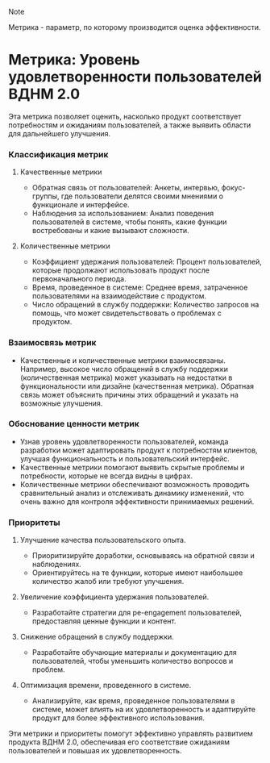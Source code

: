 > [!Note]
> Метрика - параметр, по которому производится оценка эффективности.

# Метрика: Уровень удовлетворенности пользователей ВДНМ 2.0

Эта метрика позволяет оценить, насколько продукт соответствует потребностям и ожиданиям пользователей, а также выявить области для дальнейшего улучшения.

### Классификация метрик

1. Качественные метрики
   - Обратная связь от пользователей: Анкеты, интервью, фокус-группы, где пользователи делятся своими мнениями о функционале и интерфейсе.
   - Наблюдения за использованием: Анализ поведения пользователей в системе, чтобы понять, какие функции востребованы и какие вызывают сложности.

2. Количественные метрики
   - Коэффициент удержания пользователей: Процент пользователей, которые продолжают использовать продукт после первоначального периода.
   - Время, проведенное в системе: Среднее время, затраченное пользователями на взаимодействие с продуктом.
   - Число обращений в службу поддержки: Количество запросов на помощь, что может свидетельствовать о проблемах с продуктом.

### Взаимосвязь метрик

- Качественные и количественные метрики взаимосвязаны. Например, высокое число обращений в службу поддержки (количественная метрика) может указывать на недостатки в функциональности или дизайне (качественная метрика). Обратная связь может объяснить причины этих обращений и указать на возможные улучшения.

### Обоснование ценности метрик

- Узнав уровень удовлетворенности пользователей, команда разработки может адаптировать продукт к потребностям клиентов, улучшая функциональность и пользовательский интерфейс.
- Качественные метрики помогают выявить скрытые проблемы и потребности, которые не всегда видны в цифрах.
- Количественные метрики обеспечивают возможность проводить сравнительный анализ и отслеживать динамику изменений, что очень важно для контроля эффективности принимаемых решений.

### Приоритеты

1. Улучшение качества пользовательского опыта.
   - Приоритизируйте доработки, основываясь на обратной связи и наблюдениях.
   - Ориентируйтесь на те функции, которые имеют наибольшее количество жалоб или требуют улучшения.

2. Увеличение коэффициента удержания пользователей.
   - Разработайте стратегии для ре-engagement пользователей, предоставляя ценные функции и контент.

3. Снижение обращений в службу поддержки.
   - Разработайте обучающие материалы и документацию для пользователей, чтобы уменьшить количество вопросов и проблем.

4. Оптимизация времени, проведенного в системе.
   - Анализируйте, как время, проведенное пользователями в системе, может влиять на их удовлетворенность и адаптируйте продукт для более эффективного использования.

Эти метрики и приоритеты помогут эффективно управлять развитием продукта ВДНМ 2.0, обеспечивая его соответствие ожиданиям пользователей и повышая их удовлетворенность.
